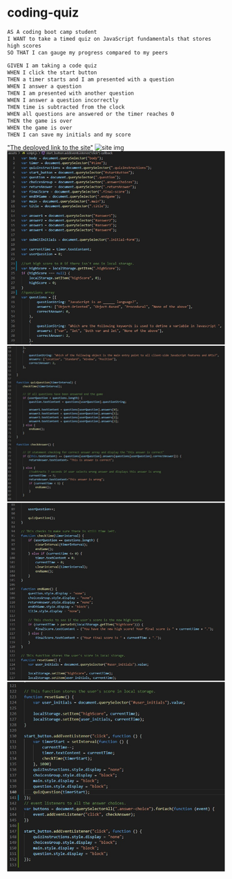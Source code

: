 # coding-quiz
```
AS A coding boot camp student
I WANT to take a timed quiz on JavaScript fundamentals that stores high scores
SO THAT I can gauge my progress compared to my peers
```
```
GIVEN I am taking a code quiz
WHEN I click the start button
THEN a timer starts and I am presented with a question
WHEN I answer a question
THEN I am presented with another question
WHEN I answer a question incorrectly
THEN time is subtracted from the clock
WHEN all questions are answered or the timer reaches 0
THEN the game is over
WHEN the game is over
THEN I can save my initials and my score
```
["The deployed link to the site"](https://anthonydiblasio.github.io/coding-quiz/index.html)
![site img]()
![img1](https://raw.githubusercontent.com/AnthonyDiBlasio/coding-quiz/main/assets/Screenshot%202022-04-02%20175604.jpg)
![img2](https://raw.githubusercontent.com/AnthonyDiBlasio/coding-quiz/main/assets/Screenshot%202022-04-02%20175642.jpg)
![img3](https://raw.githubusercontent.com/AnthonyDiBlasio/coding-quiz/main/assets/Screenshot%202022-04-02%20175712.jpg)
![img4](https://raw.githubusercontent.com/AnthonyDiBlasio/coding-quiz/main/assets/Screenshot%202022-04-02%20175740.jpg)